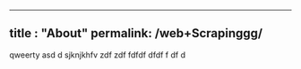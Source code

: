 
---
title : "About"
permalink: /web+Scrapinggg/
---

qweerty
asd d sjknjkhfv 
zdf
zdf
 fdfdf
 dfdf f df d 

